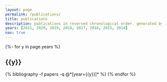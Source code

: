 ```yaml
---
layout: page
permalink: /publications/
title: publications
description: publications in reversed chronological order. generated by jekyll-scholar.
years: [2021, 2020, 2019, 2018, 2017, 2016, 2015, 2014]
nav: true
---
```

<!-- _pages/publications.md -->
<div class="publications">

{%- for y in page.years %}
  <h2 class="year">{{y}}</h2>
  {% bibliography -f papers -q @*[year={{y}}]* %}
{% endfor %}

</div>
